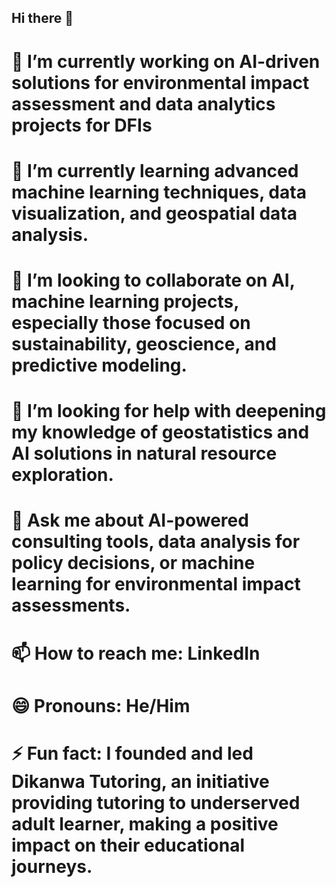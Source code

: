 ## Hi there 👋

# 🔭 I’m currently working on AI-driven solutions for environmental impact assessment and data analytics projects for DFIs
# 🌱 I’m currently learning advanced machine learning techniques, data visualization, and geospatial data analysis.
# 👯 I’m looking to collaborate on AI, machine learning projects, especially those focused on sustainability, geoscience, and predictive modeling.
# 🤔 I’m looking for help with deepening my knowledge of geostatistics and AI solutions in natural resource exploration.
# 💬 Ask me about AI-powered consulting tools, data analysis for policy decisions, or machine learning for environmental impact assessments.
# 📫 How to reach me: LinkedIn
# 😄 Pronouns: He/Him
# ⚡ Fun fact:  I founded and led Dikanwa Tutoring, an initiative providing tutoring to underserved adult learner, making a positive impact on their educational journeys.

